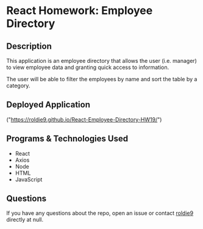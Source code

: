# React Homework: Employee Directory

## Description

This application is an employee directory that allows the user (i.e. manager) to view employee data and granting quick access to information.

The user will be able to filter the employees by name and sort the table by a category.

## Deployed Application

("https://roldie9.github.io/React-Employee-Directory-HW19/")

## Programs & Technologies Used

* React
* Axios
* Node
* HTML
* JavaScript

## Questions

If you have any questions about the repo, open an issue or contact [roldie9](https://api.github.com/users/roldie9) directly at null.
